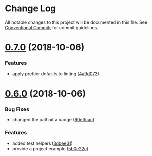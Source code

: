 # Change Log

All notable changes to this project will be documented in this file.
See [Conventional Commits](https://conventionalcommits.org) for commit guidelines.

# [0.7.0](https://github.com/critocrito/build-chores/compare/v0.6.0...v0.7.0) (2018-10-06)


### Features

* apply prettier defaults to linting ([4a9d073](https://github.com/critocrito/build-chores/commit/4a9d073))





# [0.6.0](https://github.com/critocrito/build-chores/compare/v0.5.0...v0.6.0) (2018-10-06)


### Bug Fixes

* changed the path of a badge ([60e3cac](https://github.com/critocrito/build-chores/commit/60e3cac))


### Features

* added test helpers ([3dbee31](https://github.com/critocrito/build-chores/commit/3dbee31))
* provide a project example ([5b0e22c](https://github.com/critocrito/build-chores/commit/5b0e22c))

